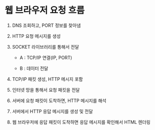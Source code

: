 # 웹 브라우저 요청 흐름

1. DNS 조회하고, PORT 정보를 찾아냄

2. HTTP 요청 메시지를 생성

3. SOCKET 라이브러리를 통해서 전달

   * A : TCP/IP 연결(IP, PORT)

   * B : 데이터 전달

4. TCP/IP 패킷 생성, HTTP 메시지 포함
5. 인터넷 망을 통해서 요청 패킷을 전달
6. 서버에 요청 패킷이 도착하면, HTTP 메시지를 해석
7. 서버에서 HTTP 응답 메시지를 생성 및 전달
8. 웹 브라우저에 응답 패킷이 도착하면 응답 메시지를 확인해서 HTML 렌더링